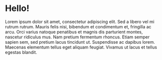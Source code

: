 # Hello!

Lorem ipsum dolor sit amet, consectetur adipiscing elit. Sed a libero vel mi rutrum rutrum. Mauris felis nisi, bibendum et condimentum et, fringilla ac arcu. Orci varius natoque penatibus et magnis dis parturient montes, nascetur ridiculus mus. Nam pretium fermentum rhoncus. Etiam semper sapien sem, sed pretium lacus tincidunt ut. Suspendisse ac dapibus lorem. Maecenas elementum tellus eget aliquam feugiat. Vivamus ut lacus et tellus egestas blandit. 
